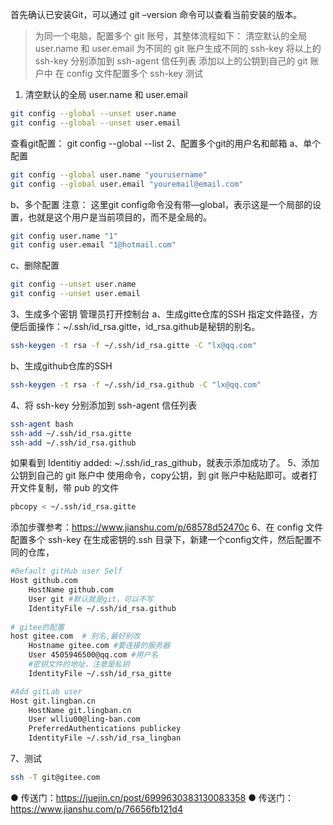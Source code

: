 首先确认已安装Git，可以通过 git –version 命令可以查看当前安装的版本。
> 为同一个电脑，配置多个 git 账号，其整体流程如下：
清空默认的全局 user.name 和 user.email
为不同的 git 账户生成不同的 ssh-key
将以上的 ssh-key 分别添加到 ssh-agent 信任列表
添加以上的公钥到自己的 git 账户中
在 config 文件配置多个 ssh-key
测试
1. 清空默认的全局 user.name 和 user.email
```sh
git config --global --unset user.name
git config --global --unset user.email
```
查看git配置： git config --global --list
2、配置多个git的用户名和邮箱
a、单个配置
```sh
git config --global user.name "yourusername"
git config --global user.email "youremail@email.com"
```
b、多个配置
注意： 这里git config命令没有带—global，表示这是一个局部的设置，也就是这个用户是当前项目的，而不是全局的。
```sh
git config user.name "1"
git config user.email "1@hotmail.com"
```
c、删除配置
```sh
git config --unset user.name
git config --unset user.email
```
3、生成多个密钥
管理员打开控制台
a、生成gitte仓库的SSH
指定文件路径，方便后面操作：~/.ssh/id_rsa.gitte，id_rsa.github是秘钥的别名。
```sh
ssh-keygen -t rsa -f ~/.ssh/id_rsa.gitte -C "lx@qq.com"
```
b、生成github仓库的SSH
```sh
ssh-keygen -t rsa -f ~/.ssh/id_rsa.github -C "lx@qq.com"
```
4、将 ssh-key 分别添加到 ssh-agent 信任列表
```sh
ssh-agent bash
ssh-add ~/.ssh/id_rsa.gitte
ssh-add ~/.ssh/id_rsa.github
```
如果看到 Identitiy added: ~/.ssh/id_ras_github，就表示添加成功了。
5、添加公钥到自己的 git 账户中
使用命令，copy公钥，到 git 账户中粘贴即可。或者打开文件复制，带 pub 的文件
```sh
pbcopy < ~/.ssh/id_rsa.gitte
```
添加步骤参考：https://www.jianshu.com/p/68578d52470c
6、在 config 文件配置多个 ssh-key
在生成密钥的.ssh 目录下，新建一个config文件，然后配置不同的仓库，
```sh
#Default gitHub user Self
Host github.com
    HostName github.com
    User git #默认就是git，可以不写
    IdentityFile ~/.ssh/id_rsa.github
	
# gitee的配置
host gitee.com  # 别名,最好别改
	Hostname gitee.com #要连接的服务器
	User 4505946500@qq.com #用户名
	#密钥文件的地址，注意是私钥
	IdentityFile ~/.ssh/id_rsa_gitte

#Add gitLab user 
Host git.lingban.cn
    HostName git.lingban.cn
    User wlliu00@ling-ban.com
    PreferredAuthentications publickey
    IdentityFile ~/.ssh/id_rsa_lingban
```
7、测试
```sh
ssh -T git@gitee.com
```
● 传送门：https://juejin.cn/post/6999630383130083358
● 传送门：https://www.jianshu.com/p/76656fb121d4
